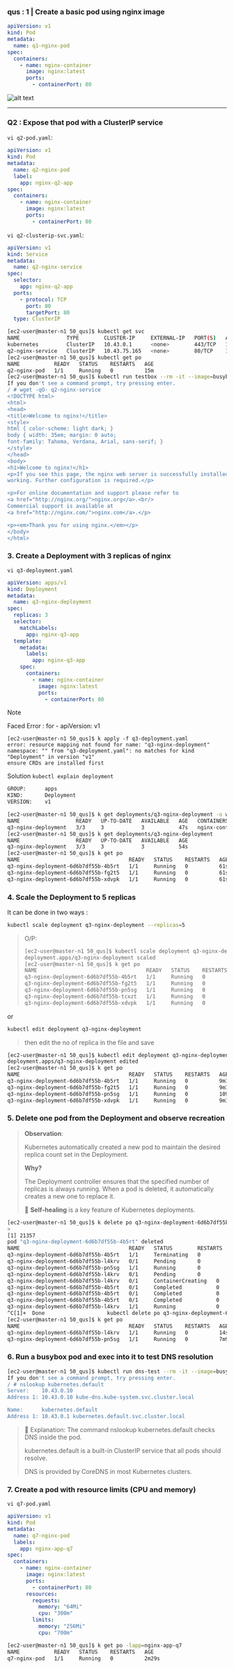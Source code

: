 ### qus : 1 | Create a basic pod using nginx image

```yaml
apiVersion: v1
kind: Pod
metadata:
  name: q1-nginx-pod
spec:
  containers:
    - name: nginx-container
      image: nginx:latest
      ports:
        - containerPort: 80
```

![alt text](image.png)

---

### Q2 : Expose that pod with a ClusterIP service

`vi q2-pod.yaml`:

```yaml
apiVersion: v1
kind: Pod
metadata:
  name: q2-nginx-pod
  label:
    app: nginx-q2-app
spec:
  containers:
    - name: nginx-container
      image: nginx:latest
      ports:
        - containerPort: 80
```

`vi q2-clusterip-svc.yaml`:

```yaml
apiVersion: v1
kind: Service
metadata:
  name: q2-nginx-service
spec:
  selector:
    app: nginx-q2-app
  ports:
    - protocol: TCP
      port: 80
      targetPort: 80
  type: ClusterIP
```

```sh
[ec2-user@master-n1 50_qus]$ kubectl get svc
NAME               TYPE        CLUSTER-IP     EXTERNAL-IP   PORT(S)   AGE
kubernetes         ClusterIP   10.43.0.1      <none>        443/TCP   16d
q2-nginx-service   ClusterIP   10.43.75.165   <none>        80/TCP    13m
[ec2-user@master-n1 50_qus]$ kubectl get po
NAME           READY   STATUS    RESTARTS   AGE
q2-nginx-pod   1/1     Running   0          15m
[ec2-user@master-n1 50_qus]$ kubectl run testbox --rm -it --image=busybox -- /bin/sh
If you don't see a command prompt, try pressing enter.
/ # wget -qO- q2-nginx-service
<!DOCTYPE html>
<html>
<head>
<title>Welcome to nginx!</title>
<style>
html { color-scheme: light dark; }
body { width: 35em; margin: 0 auto;
font-family: Tahoma, Verdana, Arial, sans-serif; }
</style>
</head>
<body>
<h1>Welcome to nginx!</h1>
<p>If you see this page, the nginx web server is successfully installed and
working. Further configuration is required.</p>

<p>For online documentation and support please refer to
<a href="http://nginx.org/">nginx.org</a>.<br/>
Commercial support is available at
<a href="http://nginx.com/">nginx.com</a>.</p>

<p><em>Thank you for using nginx.</em></p>
</body>
</html>
```

### 3. Create a Deployment with 3 replicas of nginx

`vi q3-deployment.yaml`

```yaml
apiVersion: apps/v1
kind: Deployment
metadata:
  name: q3-nginx-deployment
spec:
  replicas: 3
  selector:
    matchLabels:
      app: nginx-q3-app
  template:
    metadata:
      labels:
        app: nginx-q3-app
    spec:
      containers:
        - name: nginx-container
          image: nginx:latest
          ports:
            - containerPort: 80
```

> [!NOTE]
> Faced Error : for - apiVersion: v1
>
> ```
> [ec2-user@master-n1 50_qus]$ k apply -f q3-deployment.yaml
> error: resource mapping not found for name: "q3-nginx-deployment" namespace: "" from "q3-deployment.yaml": no matches for kind "Deployment" in version "v1"
> ensure CRDs are installed first
> ```
>
> Solution
> `kubectl explain deployment`
>
> ```sh
> GROUP:      apps
> KIND:       Deployment
> VERSION:    v1
> ```

```bash
[ec2-user@master-n1 50_qus]$ k get deployments/q3-nginx-deployment -o wide
NAME                  READY   UP-TO-DATE   AVAILABLE   AGE   CONTAINERS        IMAGES         SELECTOR
q3-nginx-deployment   3/3     3            3           47s   nginx-container   nginx:latest   app=nginx-q3-app
[ec2-user@master-n1 50_qus]$ k get deployments/q3-nginx-deployment
NAME                  READY   UP-TO-DATE   AVAILABLE   AGE
q3-nginx-deployment   3/3     3            3           54s
[ec2-user@master-n1 50_qus]$ k get po
NAME                                   READY   STATUS    RESTARTS   AGE
q3-nginx-deployment-6d6b7df55b-4b5rt   1/1     Running   0          61s
q3-nginx-deployment-6d6b7df55b-fg2t5   1/1     Running   0          61s
q3-nginx-deployment-6d6b7df55b-xdvpk   1/1     Running   0          61s
```

### 4. Scale the Deployment to 5 replicas

It can be done in two ways :

```bash
kubectl scale deployment q3-nginx-deployment --replicas=5
```

> O/P:
>
> ```sh
> [ec2-user@master-n1 50_qus]$ kubectl scale deployment q3-nginx-deployment --replicas=5
> deployment.apps/q3-nginx-deployment scaled
> [ec2-user@master-n1 50_qus]$ k get po
> NAME                                   READY   STATUS    RESTARTS   AGE
> q3-nginx-deployment-6d6b7df55b-4b5rt   1/1     Running   0          7m29s
> q3-nginx-deployment-6d6b7df55b-fg2t5   1/1     Running   0          7m29s
> q3-nginx-deployment-6d6b7df55b-pn5sg   1/1     Running   0          6s
> q3-nginx-deployment-6d6b7df55b-tcxzt   1/1     Running   0          6s
> q3-nginx-deployment-6d6b7df55b-xdvpk   1/1     Running   0          7m29s
>
> ```

or

```sh
kubectl edit deployment q3-nginx-deployment
```

> then edit the no of replica in the file and save

```sh
[ec2-user@master-n1 50_qus]$ kubectl edit deployment q3-nginx-deployment
deployment.apps/q3-nginx-deployment edited
[ec2-user@master-n1 50_qus]$ k get po
NAME                                   READY   STATUS    RESTARTS   AGE
q3-nginx-deployment-6d6b7df55b-4b5rt   1/1     Running   0          9m12s
q3-nginx-deployment-6d6b7df55b-fg2t5   1/1     Running   0          9m12s
q3-nginx-deployment-6d6b7df55b-pn5sg   1/1     Running   0          109s
q3-nginx-deployment-6d6b7df55b-xdvpk   1/1     Running   0          9m12s
```

### 5. Delete one pod from the Deployment and observe recreation

> **Observation**:
>
> Kubernetes automatically created a new pod to maintain the desired replica count set in the Deployment.
>
> **Why?**
>
> The Deployment controller ensures that the specified number of replicas is always running. When a pod is deleted, it automatically creates a new one to replace it.
>
> 🔁 **Self-healing** is a key feature of Kubernetes deployments.

```sh
[ec2-user@master-n1 50_qus]$ k delete po q3-nginx-deployment-6d6b7df55b-4b5rt & k get po -w \
>
[1] 21357
pod "q3-nginx-deployment-6d6b7df55b-4b5rt" deleted
NAME                                   READY   STATUS        RESTARTS   AGE
q3-nginx-deployment-6d6b7df55b-4b5rt   1/1     Terminating   0          14m
q3-nginx-deployment-6d6b7df55b-l4krv   0/1     Pending       0          0s
q3-nginx-deployment-6d6b7df55b-pn5sg   1/1     Running       0          6m55s
q3-nginx-deployment-6d6b7df55b-l4krv   0/1     Pending       0          0s
q3-nginx-deployment-6d6b7df55b-l4krv   0/1     ContainerCreating   0          0s
q3-nginx-deployment-6d6b7df55b-4b5rt   0/1     Completed           0          14m
q3-nginx-deployment-6d6b7df55b-4b5rt   0/1     Completed           0          14m
q3-nginx-deployment-6d6b7df55b-4b5rt   0/1     Completed           0          14m
q3-nginx-deployment-6d6b7df55b-l4krv   1/1     Running             0          3s
^C[1]+  Done                    kubectl delete po q3-nginx-deployment-6d6b7df55b-4b5rt
[ec2-user@master-n1 50_qus]$ k get po
NAME                                   READY   STATUS    RESTARTS   AGE
q3-nginx-deployment-6d6b7df55b-l4krv   1/1     Running   0          14s
q3-nginx-deployment-6d6b7df55b-pn5sg   1/1     Running   0          7m9s
```

### 6. Run a busybox pod and exec into it to test DNS resolution

```sh
[ec2-user@master-n1 50_qus]$ kubectl run dns-test --rm -it --image=busybox:1.28 --restart=Never -- /bin/sh
If you don't see a command prompt, try pressing enter.
/ # nslookup kubernetes.default
Server:    10.43.0.10
Address 1: 10.43.0.10 kube-dns.kube-system.svc.cluster.local

Name:      kubernetes.default
Address 1: 10.43.0.1 kubernetes.default.svc.cluster.local
```

> 📝 Explanation:
> The command nslookup kubernetes.default checks DNS inside the pod.
>
> kubernetes.default is a built-in ClusterIP service that all pods should resolve.
>
> DNS is provided by CoreDNS in most Kubernetes clusters.

### 7. Create a pod with resource limits (CPU and memory)

`vi q7-pod.yaml`

```yaml
apiVersion: v1
kind: Pod
metadata:
  name: q7-nginx-pod
  labels:
    app: nginx-app-q7
spec:
  containers:
    - name: nginx-container
      image: nginx:latest
      ports:
        - containerPort: 80
      resources:
        requests:
          memory: "64Mi"
          cpu: "300m"
        limits:
          memory: "256Mi"
          cpu: "700m"
```

```bash
[ec2-user@master-n1 50_qus]$ k get po -lapp=nginx-app-q7
NAME           READY   STATUS    RESTARTS   AGE
q7-nginx-pod   1/1     Running   0          2m29s
```
